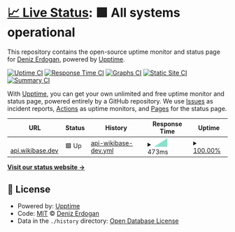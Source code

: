# [📈 Live Status](https://deer-wmde.github.io/wikibase-dev-uptime): <!--live status--> **🟩 All systems operational**

This repository contains the open-source uptime monitor and status page for [Deniz Erdogan](https://deer-wmde.github.io/wikibase-dev-uptime), powered by [Upptime](https://github.com/upptime/upptime).

[![Uptime CI](https://github.com/deer-wmde/wikibase-dev-uptime/workflows/Uptime%20CI/badge.svg)](https://github.com/deer-wmde/wikibase-dev-uptime/actions?query=workflow%3A%22Uptime+CI%22)
[![Response Time CI](https://github.com/deer-wmde/wikibase-dev-uptime/workflows/Response%20Time%20CI/badge.svg)](https://github.com/deer-wmde/wikibase-dev-uptime/actions?query=workflow%3A%22Response+Time+CI%22)
[![Graphs CI](https://github.com/deer-wmde/wikibase-dev-uptime/workflows/Graphs%20CI/badge.svg)](https://github.com/deer-wmde/wikibase-dev-uptime/actions?query=workflow%3A%22Graphs+CI%22)
[![Static Site CI](https://github.com/deer-wmde/wikibase-dev-uptime/workflows/Static%20Site%20CI/badge.svg)](https://github.com/deer-wmde/wikibase-dev-uptime/actions?query=workflow%3A%22Static+Site+CI%22)
[![Summary CI](https://github.com/deer-wmde/wikibase-dev-uptime/workflows/Summary%20CI/badge.svg)](https://github.com/deer-wmde/wikibase-dev-uptime/actions?query=workflow%3A%22Summary+CI%22)

With [Upptime](https://upptime.js.org), you can get your own unlimited and free uptime monitor and status page, powered entirely by a GitHub repository. We use [Issues](https://github.com/deer-wmde/wikibase-dev-uptime/issues) as incident reports, [Actions](https://github.com/deer-wmde/wikibase-dev-uptime/actions) as uptime monitors, and [Pages](https://deer-wmde.github.io/wikibase-dev-uptime) for the status page.

<!--start: status pages-->
<!-- This summary is generated by Upptime (https://github.com/upptime/upptime) -->
<!-- Do not edit this manually, your changes will be overwritten -->
<!-- prettier-ignore -->
| URL | Status | History | Response Time | Uptime |
| --- | ------ | ------- | ------------- | ------ |
| <img alt="" src="https://icons.duckduckgo.com/ip3/api.wikibase.dev.ico" height="13"> [api.wikibase.dev](https://api.wikibase.dev/healthz) | 🟩 Up | [api-wikibase-dev.yml](https://github.com/deer-wmde/wikibase-dev-uptime/commits/HEAD/history/api-wikibase-dev.yml) | <details><summary><img alt="Response time graph" src="./graphs/api-wikibase-dev/response-time-week.png" height="20"> 473ms</summary><br><a href="https://deer-wmde.github.io/wikibase-dev-uptime/history/api-wikibase-dev"><img alt="Response time 473" src="https://img.shields.io/endpoint?url=https%3A%2F%2Fraw.githubusercontent.com%2Fdeer-wmde%2Fwikibase-dev-uptime%2FHEAD%2Fapi%2Fapi-wikibase-dev%2Fresponse-time.json"></a><br><a href="https://deer-wmde.github.io/wikibase-dev-uptime/history/api-wikibase-dev"><img alt="24-hour response time 473" src="https://img.shields.io/endpoint?url=https%3A%2F%2Fraw.githubusercontent.com%2Fdeer-wmde%2Fwikibase-dev-uptime%2FHEAD%2Fapi%2Fapi-wikibase-dev%2Fresponse-time-day.json"></a><br><a href="https://deer-wmde.github.io/wikibase-dev-uptime/history/api-wikibase-dev"><img alt="7-day response time 473" src="https://img.shields.io/endpoint?url=https%3A%2F%2Fraw.githubusercontent.com%2Fdeer-wmde%2Fwikibase-dev-uptime%2FHEAD%2Fapi%2Fapi-wikibase-dev%2Fresponse-time-week.json"></a><br><a href="https://deer-wmde.github.io/wikibase-dev-uptime/history/api-wikibase-dev"><img alt="30-day response time 473" src="https://img.shields.io/endpoint?url=https%3A%2F%2Fraw.githubusercontent.com%2Fdeer-wmde%2Fwikibase-dev-uptime%2FHEAD%2Fapi%2Fapi-wikibase-dev%2Fresponse-time-month.json"></a><br><a href="https://deer-wmde.github.io/wikibase-dev-uptime/history/api-wikibase-dev"><img alt="1-year response time 473" src="https://img.shields.io/endpoint?url=https%3A%2F%2Fraw.githubusercontent.com%2Fdeer-wmde%2Fwikibase-dev-uptime%2FHEAD%2Fapi%2Fapi-wikibase-dev%2Fresponse-time-year.json"></a></details> | <details><summary><a href="https://deer-wmde.github.io/wikibase-dev-uptime/history/api-wikibase-dev">100.00%</a></summary><a href="https://deer-wmde.github.io/wikibase-dev-uptime/history/api-wikibase-dev"><img alt="All-time uptime 100.00%" src="https://img.shields.io/endpoint?url=https%3A%2F%2Fraw.githubusercontent.com%2Fdeer-wmde%2Fwikibase-dev-uptime%2FHEAD%2Fapi%2Fapi-wikibase-dev%2Fuptime.json"></a><br><a href="https://deer-wmde.github.io/wikibase-dev-uptime/history/api-wikibase-dev"><img alt="24-hour uptime 100.00%" src="https://img.shields.io/endpoint?url=https%3A%2F%2Fraw.githubusercontent.com%2Fdeer-wmde%2Fwikibase-dev-uptime%2FHEAD%2Fapi%2Fapi-wikibase-dev%2Fuptime-day.json"></a><br><a href="https://deer-wmde.github.io/wikibase-dev-uptime/history/api-wikibase-dev"><img alt="7-day uptime 100.00%" src="https://img.shields.io/endpoint?url=https%3A%2F%2Fraw.githubusercontent.com%2Fdeer-wmde%2Fwikibase-dev-uptime%2FHEAD%2Fapi%2Fapi-wikibase-dev%2Fuptime-week.json"></a><br><a href="https://deer-wmde.github.io/wikibase-dev-uptime/history/api-wikibase-dev"><img alt="30-day uptime 100.00%" src="https://img.shields.io/endpoint?url=https%3A%2F%2Fraw.githubusercontent.com%2Fdeer-wmde%2Fwikibase-dev-uptime%2FHEAD%2Fapi%2Fapi-wikibase-dev%2Fuptime-month.json"></a><br><a href="https://deer-wmde.github.io/wikibase-dev-uptime/history/api-wikibase-dev"><img alt="1-year uptime 100.00%" src="https://img.shields.io/endpoint?url=https%3A%2F%2Fraw.githubusercontent.com%2Fdeer-wmde%2Fwikibase-dev-uptime%2FHEAD%2Fapi%2Fapi-wikibase-dev%2Fuptime-year.json"></a></details>

<!--end: status pages-->

[**Visit our status website →**](https://deer-wmde.github.io/wikibase-dev-uptime)

## 📄 License

- Powered by: [Upptime](https://github.com/upptime/upptime)
- Code: [MIT](./LICENSE) © [Deniz Erdogan](https://deer-wmde.github.io/wikibase-dev-uptime)
- Data in the `./history` directory: [Open Database License](https://opendatacommons.org/licenses/odbl/1-0/)
